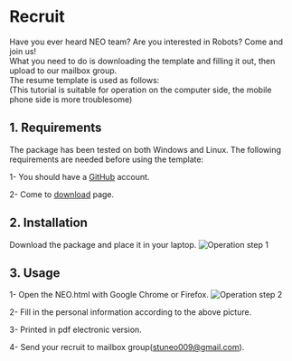 # Recruit
Have you ever heard NEO team? Are you interested in Robots? Come and join us!<br>
What you need to do is downloading the template and filling it out, then upload to our mailbox group.<br>
The resume template is used as follows:<br>
(This tutorial is suitable for operation on the computer side, the mobile phone side is more troublesome)

## 1. Requirements
The package has been tested on both Windows and Linux. The following requirements are needed before using the template:

1- You should have a [GitHub](https://www.jianshu.com/p/66f41a89b6b5) account.

2- Come to [download](https://github.com/FelicxFoster/WELCOMESTUNEO) page.

## 2. Installation
Download the package and place it in your laptop.
![Operation step 1](https://github.com/FelicxFoster/We-Want-You/blob/master/img/1.png)

## 3. Usage
1- Open the NEO.html with Google Chrome or Firefox.
![Operation step 2](https://github.com/FelicxFoster/We-Want-You/blob/master/img/2.png)

2- Fill in the personal information according to the above picture.

3- Printed in pdf electronic version.

4- Send your recruit to mailbox group(stuneo009@gmail.com).

